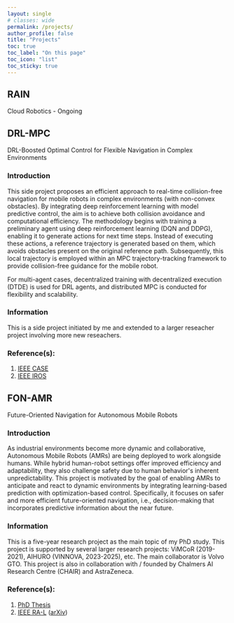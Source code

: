 ```yaml
---
layout: single
# classes: wide
permalink: /projects/
author_profile: false
title: "Projects"
toc: true
toc_label: "On this page"
toc_icon: "list"
toc_sticky: true
---
```


## RAIN
Cloud Robotics - Ongoing

## DRL-MPC
DRL-Boosted Optimal Control for Flexible Navigation in Complex Environments
### Introduction
This side project proposes an efficient approach to real-time collision-free navigation for mobile robots in complex environments (with non-convex obstacles). By integrating deep reinforcement learning with model predictive control, the aim is to achieve both collision avoidance and computational efficiency. The methodology begins with training a preliminary agent using deep reinforcement learning (DQN and DDPG), enabling it to generate actions for next time steps. Instead of executing these actions, a reference trajectory is generated based on them, which avoids obstacles present on the original reference path. Subsequently, this local trajectory is employed within an MPC trajectory-tracking framework to provide collision-free guidance for the mobile robot.

For multi-agent cases, decentralized training with decentralized execution (DTDE) is used for DRL agents, and distributed MPC is conducted for flexibility and scalability.
### Information
This is a side project initiated by me and extended to a larger reseacher project involving more new reseachers.

### Reference(s): 
1. [IEEE CASE](https://ieeexplore.ieee.org/document/10260515)
2. [IEEE IROS](https://ieeexplore.ieee.org/document/10801434)

## FON-AMR
Future-Oriented Navigation for Autonomous Mobile Robots
### Introduction
As industrial environments become more dynamic and collaborative, Autonomous Mobile Robots (AMRs) are being deployed to work alongside humans. While hybrid human-robot settings offer improved efficiency and adaptability, they also challenge safety due to human behavior's inherent unpredictability. This project is motivated by the goal of enabling AMRs to anticipate and react to dynamic environments by integrating learning-based prediction with optimization-based control. Specifically, it focuses on safer and more efficient future-oriented navigation, i.e., decision-making that incorporates predictive information about the near future.
### Information
This is a five-year research project as the main topic of my PhD study. This project is supported by several larger research projects: ViMCoR (2019-2021), AIHURO (VINNOVA, 2023-2025), etc. The main collaborator is Volvo GTO. This project is also in collaboration with / founded by Chalmers AI Research Centre (CHAIR) and AstraZeneca.

### Reference(s): 
1. [PhD Thesis](https://research.chalmers.se/en/publication/545958)
2. [IEEE RA-L](https://ieeexplore.ieee.org/document/11021381) ([arXiv](https://arxiv.org/abs/2505.00237v1))


<!-- ### Review activities

IROS (2025), Mechatronics (2025), RA-L(2024), T-HRI(2024), ESWA (2024), ECC (2024), CASE (2024, 2023), UR (2022).

```
Template for review:
1. Short summarization (motivation/background, content, method, contribution)
2. General comments (novelty, clearness, rigour, impact, major problems?)
3. Specific problems in each section
4. Data/experiment/evaluation problems
5. Figure/table/equation problems
6. Others
``` -->
